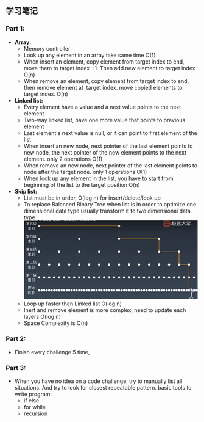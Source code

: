 ## 学习笔记

### Part 1:
- **Array:**
    - Memory controller 
	- Look up any element in an array take same time O(1)
	- When insert an element, copy element from target index to end, move them to target index +1. Then add new element to target index O(n)
	- When remove an element, copy element from target index to end, then remove element at  target index. move copied elements to target index. O(n)
- **Linked list:**
	- Every element have a value and a next value points to the next element
	- Two-way linked list, have one more value that points to previous element
	- Last element's next value is null, or it can point to first element of the list
	- When insert an new node, next pointer of the last element points to new node, the next pointer of the new element points to the next element. only 2 operations O(1)
	- When remove an new node, next pointer of the last element points to node after the target node. only 1 operations O(1)
	- When look up any element in the list, you have to start from beginning of the list to the target position O(n)
- **Skip list:**
	- List must be in order, O(log n) for insert/delete/look up
	-  To replace Balanced Binary Tree when list is in order
	to optimize one dimensional data type usually transform it to two dimensional data type
    ![skipList](skipList.png)
	- Loop up faster then Linked list O(log n)
	- Inert and remove element is more complex, need to update each layers O(log n)
	- Space Complexity is O(n) 
### Part 2:
- Finish every challenge 5 time, 
### Part 3:
- When you have no idea on a code challenge, try to manually list all situations. And try to look for closest repeatable pattern.
basic tools to write program:
	- if else
	- for while
	- recursion